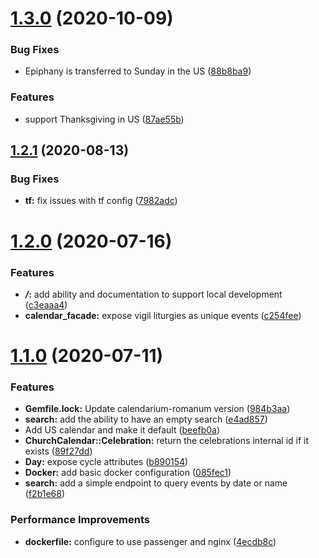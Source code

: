# [1.3.0](https://github.com/Lumen-de-Lumine/church-calendar-api/compare/v1.2.1...v1.3.0) (2020-10-09)


### Bug Fixes

* Epiphany is transferred to Sunday in the US ([88b8ba9](https://github.com/Lumen-de-Lumine/church-calendar-api/commit/88b8ba92d22ba7bb58d43cefe23f0ad7c313c450))


### Features

* support Thanksgiving in US ([87ae55b](https://github.com/Lumen-de-Lumine/church-calendar-api/commit/87ae55bb49baca2e2bdf637a95258daa418d2e32))



## [1.2.1](https://github.com/Lumen-de-Lumine/church-calendar-api/compare/v1.2.0...v1.2.1) (2020-08-13)


### Bug Fixes

* **tf:** fix issues with tf config ([7982adc](https://github.com/Lumen-de-Lumine/church-calendar-api/commit/7982adc669bfb3c7a7e5912eea9a3eca1089711c))



# [1.2.0](https://github.com/Lumen-de-Lumine/church-calendar-api/compare/v1.1.0...v1.2.0) (2020-07-16)


### Features

* ***/*:** add ability and documentation to support local development ([c3eaaa4](https://github.com/Lumen-de-Lumine/church-calendar-api/commit/c3eaaa4eb8bd1436b28b49932cca3f8568f63c03))
* **calendar_facade:** expose vigil liturgies as unique events ([c254fee](https://github.com/Lumen-de-Lumine/church-calendar-api/commit/c254fee9e155fc1cc3631c8851c820dbc5dae445))



# [1.1.0](https://github.com/Lumen-de-Lumine/church-calendar-api/compare/v1.0.1...v1.1.0) (2020-07-11)


### Features

* **Gemfile.lock:** Update calendarium-romanum version ([984b3aa](https://github.com/Lumen-de-Lumine/church-calendar-api/commit/984b3aad204d3b7983e4866e7b31746556162a87))
* **search:** add the ability to have an empty search ([e4ad857](https://github.com/Lumen-de-Lumine/church-calendar-api/commit/e4ad8577bd44e04b0f7e088e2104350ea6c7115c))
* Add US calendar and make it default ([beefb0a](https://github.com/Lumen-de-Lumine/church-calendar-api/commit/beefb0afaf46fa0fb94c037776837ffd77a7be4d))
* **ChurchCalendar::Celebration:** return the celebrations internal id if it exists ([89f27dd](https://github.com/Lumen-de-Lumine/church-calendar-api/commit/89f27dde6ddb6c5cd9b13a792834c9419c529c44))
* **Day:** expose cycle attributes ([b890154](https://github.com/Lumen-de-Lumine/church-calendar-api/commit/b89015403d4827aad59a0e738daaa75d5b8bf364))
* **Docker:** add basic docker configuration ([085fec1](https://github.com/Lumen-de-Lumine/church-calendar-api/commit/085fec118307dc6645bb5b16c36c783e98b1bcd5))
* **search:** add a simple endpoint to query events by date or name ([f2b1e68](https://github.com/Lumen-de-Lumine/church-calendar-api/commit/f2b1e6805c47daca31c312bac93432707de577f3))


### Performance Improvements

* **dockerfile:** configure to use passenger and nginx ([4ecdb8c](https://github.com/Lumen-de-Lumine/church-calendar-api/commit/4ecdb8c47fb6e066de234eabb0c178ec998a0a7c))



